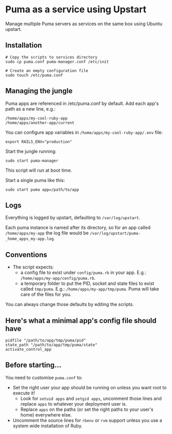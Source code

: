 # Puma as a service using Upstart

Manage multiple Puma servers as services on the same box using Ubuntu upstart.

## Installation 

    # Copy the scripts to services directory 
    sudo cp puma.conf puma-manager.conf /etc/init
    
    # Create an empty configuration file
    sudo touch /etc/puma.conf

## Managing the jungle 

Puma apps are referenced in /etc/puma.conf by default. Add each app's path as a new line, e.g.:

```
/home/apps/my-cool-ruby-app
/home/apps/another-app/current
```

You can configure app variables in `/home/apps/my-cool-ruby-app/.env` file:

```
export RAILS_ENV="production"
```

Start the jungle running:

`sudo start puma-manager`

This script will run at boot time.

Start a single puma like this:

`sudo start puma app=/path/to/app`

## Logs

Everything is logged by upstart, defaulting to `/var/log/upstart`.

Each puma instance is named after its directory, so for an app called `/home/apps/my-app` the log file would be `/var/log/upstart/puma-_home_apps_my-app.log`.

## Conventions 

* The script expects:
  * a config file to exist under `config/puma.rb` in your app. E.g.: `/home/apps/my-app/config/puma.rb`.
  * a temporary folder to put the PID, socket and state files to exist called `tmp/puma`. E.g.: `/home/apps/my-app/tmp/puma`. Puma will take care of the files for you.

You can always change those defaults by editing the scripts.

## Here's what a minimal app's config file should have

```
pidfile "/path/to/app/tmp/puma/pid"
state_path "/path/to/app/tmp/puma/state"
activate_control_app
```

## Before starting...

You need to customise `puma.conf` to:

* Set the right user your app should be running on unless you want root to execute it!
  * Look for `setuid apps` and `setgid apps`, uncomment those lines and replace `apps` to whatever your deployment user is.
  * Replace `apps` on the paths (or set the right paths to your user's home) everywhere else.
* Uncomment the source lines for `rbenv` or `rvm` support unless you use a system wide installation of Ruby.
